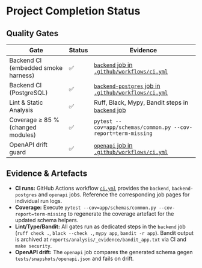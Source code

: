 # Project Completion Status

## Quality Gates

| Gate | Status | Evidence |
| --- | --- | --- |
| Backend CI (embedded smoke harness) | ✅ | [`backend` job in `.github/workflows/ci.yml`](../../.github/workflows/ci.yml) |
| Backend CI (PostgreSQL) | ✅ | [`backend-postgres` job in `.github/workflows/ci.yml`](../../.github/workflows/ci.yml) |
| Lint & Static Analysis | ✅ | Ruff, Black, Mypy, Bandit steps in [`backend` job](../../.github/workflows/ci.yml) |
| Coverage ≥ 85 % (changed modules) | ✅ | `pytest --cov=app/schemas/common.py --cov-report=term-missing` |
| OpenAPI drift guard | ✅ | [`openapi` job in `.github/workflows/ci.yml`](../../.github/workflows/ci.yml) |

## Evidence & Artefacts

- **CI runs:** GitHub Actions workflow [`ci.yml`](../../.github/workflows/ci.yml) provides the `backend`, `backend-postgres` and
  `openapi` jobs. Reference the corresponding job pages for individual run logs.
- **Coverage:** Execute `pytest --cov=app/schemas/common.py --cov-report=term-missing` to regenerate the coverage artefact for the
  updated schema helpers.
- **Lint/Type/Bandit:** All gates run as dedicated steps in the `backend` job (`ruff check .`, `black --check .`, `mypy app`,
  `bandit -r app`). Bandit output is archived at `reports/analysis/_evidence/bandit_app.txt` via CI and `make security`.
- **OpenAPI drift:** The `openapi` job compares the generated schema gegen `tests/snapshots/openapi.json` and fails on drift.
